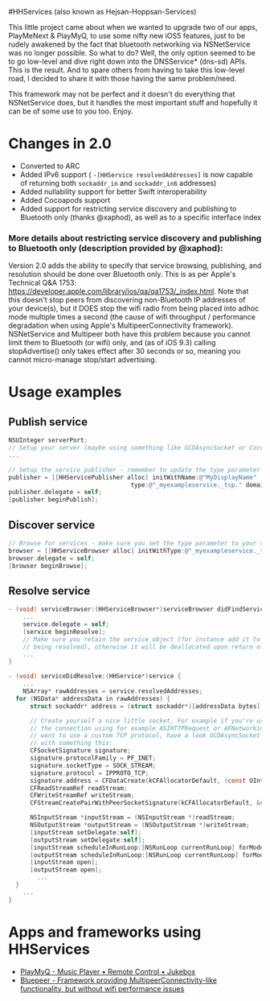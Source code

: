 #HHServices (also known as Hejsan-Hoppsan-Services)

This little project came about when we wanted to upgrade two of our apps, PlayMeNext & PlayMyQ, to use some nifty new iOS5 features, just to be rudely awakened by the fact that bluetooth networking via NSNetService was no longer possible. So what to do? Well, the only option seemed to be to go low-level and dive right down into the DNSService* (dns-sd) APIs. This is the result. And to spare others from having to take this low-level road, I decided to share it with those having the same problem/need.

This framework may not be perfect and it doesn't do everything that NSNetService does, but it handles the most important stuff and hopefully it can be of some use to you too. Enjoy.


# Changes in 2.0

* Converted to ARC
* Added IPv6 support ( ```-[HHService resolvedAddresses]``` is now capable of returning both ```sockaddr_in``` and ```sockaddr_in6``` addresses)
* Added nullability support for better Swift interoperability
* Added Cocoapods support
* Added support for restricting service discovery and publishing to Bluetooth only (thanks @xaphod), as well as to a specific interface index

### More details about restricting service discovery and publishing to Bluetooth only (description provided by @xaphod):
Version 2.0 adds the ability to specify that service browsing, publishing, and resolution should be done over Bluetooth only. This is as per Apple's Technical Q&A 1753: https://developer.apple.com/library/ios/qa/qa1753/_index.html. Note that this doesn't stop peers from discovering non-Bluetooth IP addresses of your device(s), but it DOES stop the wifi radio from being placed into adhoc mode multiple times a second (the cause of wifi throughput / performance degradation when using Apple's MultipeerConnectivity framework). NSNetService and Multipeer both have this problem because you cannot limit them to Bluetooth (or wifi) only, and (as of iOS 9.3) calling stopAdvertise() only takes effect after 30 seconds or so, meaning you cannot micro-manage stop/start advertising.


# Usage examples

## Publish service

```objective-c
NSUInteger serverPort;
// Setup your server (maybe using something like GCDAsyncSocket or CocoaHTTPServer etc)
...

// Setup the service publisher - remember to update the type parameter with your actual service type
publisher = [[HHServicePublisher alloc] initWithName:@"MyDisplayName"
                                  type:@"_myexampleservice._tcp." domain:@"local." txtData:nil port:serverPort];
publisher.delegate = self;
[publisher beginPublish];
```


## Discover service

```objective-c
// Browse for services - make sure you set the type parameter to your service type
browser = [[HHServiceBrowser alloc] initWithType:@"_myexampleservice._tcp." domain:@"local."];
browser.delegate = self;
[browser beginBrowse];
```

## Resolve service

```objective-c
- (void) serviceBrowser:(HHServiceBrowser*)serviceBrowser didFindService:(HHService*)service moreComing:(BOOL)moreComing {
    ...
    service.delegate = self;
    [service beginResolve];
    // Make sure you retain the service object (for instance add it to a list of services currently
    // being resolved), otherwise it will be deallocated upon return of this method.
    ...
}

- (void) serviceDidResolve:(HHService*)service {
	...
	NSArray* rawAddresses = service.resolvedAddresses;
  for (NSData* addressData in rawAddresses) {
      struct sockaddr* address = (struct sockaddr*)[addressData bytes];

      // Create yourself a nice little socket. For example if you're using HTTP, set up
      // the connection using for example ASIHTTPRequest or AFNetworking. Or if you
      // want to use a custom TCP protocol, have a look GCDAsyncSocket or roll your own
      // with something this:
      CFSocketSignature signature;
      signature.protocolFamily = PF_INET;
      signature.socketType = SOCK_STREAM;
      signature.protocol = IPPROTO_TCP;
      signature.address = CFDataCreate(kCFAllocatorDefault, (const UInt8*)address, address->sa_len);
      CFReadStreamRef readStream;
      CFWriteStreamRef writeStream;
      CFStreamCreatePairWithPeerSocketSignature(kCFAllocatorDefault, &signature, &readStream, &writeStream);

      NSInputStream *inputStream = (NSInputStream *)readStream;
      NSOutputStream *outputStream = (NSOutputStream *)writeStream;
      [inputStream setDelegate:self];
      [outputStream setDelegate:self];
      [inputStream scheduleInRunLoop:[NSRunLoop currentRunLoop] forMode:NSDefaultRunLoopMode];
      [outputStream scheduleInRunLoop:[NSRunLoop currentRunLoop] forMode:NSDefaultRunLoopMode];
      [inputStream open];
      [outputStream open];
        ...
  }
	...
}
```


# Apps and frameworks using HHServices

* [PlayMyQ - Music Player • Remote Control • Jukebox](https://itunes.apple.com/app/playmyq-hd-music-player-remote/id432506056?mt=8)
* [Bluepeer - Framework providing MultipeerConnectivity-like functionality, but without wifi performance issues](https://github.com/xaphod/Bluepeer)
